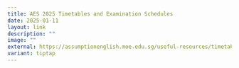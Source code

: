 ```yaml
---
title: AES 2025 Timetables and Examination Schedules
date: 2025-01-11
layout: link
description: ""
image: ""
external: https://assumptionenglish.moe.edu.sg/useful-resources/timetable-examinations/
variant: tiptap
---
```

